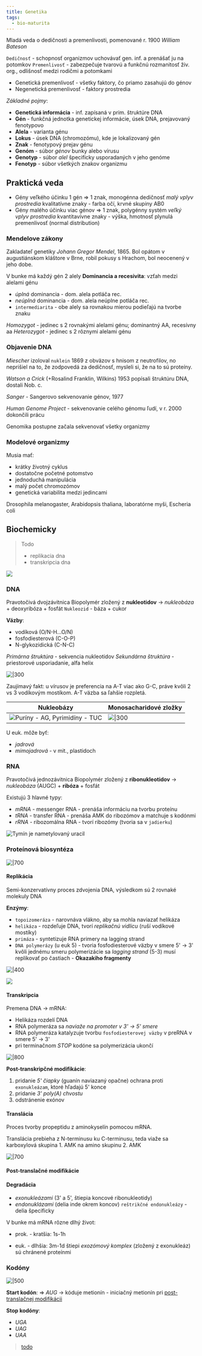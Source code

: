 ```yaml
---
title: Genetika
tags:
  - bio-maturita
---
```


Mladá veda o dedičnosti a premenlivosti, pomenované r. 1900 *William Bateson*

`Dedičnosť` - schopnosť organizmov uchovávať gen. inf. a prenášať ju na potomkov
`Premenlivosť` - zabezpečuje tvarovú a funkčnú rozmanitosť živ. org., odlišnosť medzi rodičmi a potomkami
- Genetická premenlivosť - všetky faktory, čo priamo zasahujú do génov
- Negenetická premenlivosť - faktory prostredia

*Základné pojmy*:
- **Genetická informácia** - inf. zapísaná v prim. štruktúre DNA
- **Gén** - funkčná jednotka genetickej informácie, úsek DNA, prejavovaný fenotypovo
- **Alela** - varianta génu
- **Lokus** - úsek DNA (chromozómu), kde je lokalizovaný gén
- **Znak** - fenotypový prejav génu
- **Genóm** - súbor *génov* bunky alebo vírusu
- **Genotyp** - súbor *alel* špecificky usporadaných v jeho genóme
- **Fenotyp** - súbor všetkých znakov organizmu

## Praktická veda

- Gény veľkého účinku
	1 gén => 1 znak, monogénna dedičnosť
	*malý vplyv prostredia*
	kvalitatívne znaky - farba očí, krvné skupiny AB0
- Gény malého účinku
	viac génov => 1 znak, polygénny systém
	*veľký vplyv prostredia*
	kvantitavívne znaky - výška, hmotnosť
	plynulá premenlivosť (normal distribution)

### Mendelove zákony

Zakladateľ genetiky *Johann Gregor Mendel*, 1865.
Bol opátom v augustiánskom kláštore v Brne, robil pokusy s Hrachom, bol neocenený v jeho dobe.

V bunke má každý gén 2 alely
**Dominancia a recesivita**: vzťah medzi alelami génu
 - *úplná* dominancia - dom. alela potláča rec.
 - *neúplná* dominancia - dom. alela neúplne potláča rec.
 - `intermediarita` - obe alely sa rovnakou mierou podieľajú na tvorbe znaku

*Homozygot* - jedinec s 2 rovnakými alelami génu; dominantný AA, recesívny aa
*Heterozygot* - jedinec s 2 rôznymi alelami génu

### Objavenie DNA

*Miescher* izoloval `nuklein` 1869 z obväzov s hnisom z neutrofilov, no neprišiel na to, že zodpovedá za dedičnosť, mysleli si, že na to sú proteíny.

*Watson a Crick* (+Rosalind Franklin, Wilkins) 1953 popísali štruktúru DNA, dostali Nob. c.

*Sanger* - Sangerovo sekvenovanie génov, 1977

*Human Genome Project* - sekvenovanie celého génomu ľudí, v r. 2000 dokončili prácu

Genomika postupne začala sekvenovať všetky organizmy

### Modelové organizmy

Musia mať:
- krátky životný cyklus
- dostatočne početné potomstvo
- jednoduchá manipulácia
- malý počet chromozómov
- genetická variabilita medzi jedincami

Drosophila melanogaster, Arabidopsis thaliana, laboratórne myši, Escheria coli

## Biochemicky

> Todo
> - replikacia dna
> - transkripcia dna

![](attachments/gen.png)

### DNA

Pravotočivá dvojzávitnica
Biopolymér zložený z **nukleotidov** -> *nukleobáza* + deoxyribóza + fosfát
`Nukleozid` - báza + cukor

**Väzby**:
- vodíková (O/N-H...O/N)
- fosfodiesterová (C-O-P)
- N-glykozidická (C-N-C)

*Primárna štruktúra* - sekvencia nukleotidov
*Sekundárna štruktúra* - priestorové usporiadanie, alfa helix

![|300](attachments/DNA_štruktúra.png)

Zaujímavý fakt: u vírusov je preferencia na A-T viac ako G-C, práve kvôli 2 vs 3 vodíkovým mostíkom. A-T väzba sa ľahšie rozpletá.

| **Nukleobázy**                                                      | **Monosacharidové zložky**                     |
| ------------------------------------------------------------------- | ---------------------------------------------- |
| ![Puríny - AG, Pyrimidíny - TUC](attachments/purín-a-pyrimidín.png) | ![\|300](attachments/ribóza-a-deoxyribóza.png) |

U euk. môže byť:
- *jadrová*
- *mimojadrová* - v mit., plastidoch

### RNA

Pravotočivá jednozávitnica
Biopolymér zložený z **ribonukleotidov** -> *nukleobáza* (AUGC) + **ribóza** + fosfát

Existujú 3 hlavné typy:
- *mRNA* - messenger RNA - prenáša informáciu na tvorbu proteínu
- *tRNA* - transfer RNA - prenáša AMK do ribozómov a matchuje s kodónmi
- *rRNA* - ribozomálna RNA - tvorí ribozómy (tvoria sa v `jadierku`)

![Tymín je nametylovaný uracil](attachments/tymin-vs-uracil.png)

### Proteínová biosyntéza

![|700](attachments/proteínová_biosyntéza.png)

#### Replikácia

Semi-konzervatívny proces zdvojenia DNA, výsledkom sú 2 rovnaké molekuly DNA

**Enzýmy**:
- `topoizomeráza` - narovnáva vlákno, aby sa mohla naviazať helikáza
- `helikáza` - rozdeľuje DNA, tvorí *replikačnú vidlicu* (ruší vodíkové mostíky)
- `primáza` - syntetizuje RNA primery na lagging strand
- `DNA polymerázy` (u euk 5) - tvoria fosfodiesterové väzby v smere 5' -> 3'
	kvôli jednému smeru polymerizácie sa *lagging strand* (5-3) musí replikovať po častiach - **Okazakiho fragmenty**

![|400](attachments/dna-replikácia.png)

![](https://media0.giphy.com/media/3G3fNzu04GvPW/giphy.gif?cid=6c09b952lmzgksbejf76agzu5p3g6lzep5kamrosma3f1wan&ep=v1_gifs_search&rid=giphy.gif&ct=g)

#### Transkripcia

Premena DNA -> mRNA:
- Helikáza rozdelí DNA
- RNA polymeráza sa *naviaže na promoter v 3' -> 5' smere*
- RNA polymeráza katalyzuje tvorbu `fosfodiesterovej väzby` v preRNA v smere 5' -> 3'
- pri terminačnom *STOP* kodóne sa polymerizácia ukončí

![|800](attachments/transkripcia_rna.png)

**Post-transkripčné modifikácie**:
1. pridanie *5' čiapky* (guanín naviazaný opačne)
	ochrana proti `exonukleázam`, ktoré hľadajú 5' konce
2. pridanie *3' poly(A) chvostu*
3. odstránenie exónov

#### Translácia

Proces tvorby propeptidu z aminokyselín pomocou mRNA.


Translácia prebieha z N-terminusu ku C-terminusu, teda viaže sa karboxylová skupina 1. AMK na amino skupinu 2. AMK

![|700](attachments/proteinogenne_aminokyseliny.png)

#### Post-translačné modifikácie



#### Degradácia 
- *exonukleázami* (3' a 5', štiepia koncové ribonukleotidy) 
- *endonuklázami* (delia inde okrem koncov)
	`reštrikčné endonukleázy` - delia špecificky 

V bunke má mRNA rôzne dlhý život:
- prok. - kratšia: 1s-1h
	
- euk. - dlhšia: 3m-1d
	štiepi *exozómový komplex* (zložený z exonukleáz)
	sú chránené proteínmi



### Kodóny

![|500](attachments/rna-kodonova-tabulka.png)

**Start kodón**:
=> *AUG* -> kóduje metionín - iniciačný metionín pri [post-translačnej modifikácii](#Post-translačné%20modifikácie)

**Stop kodóny**:
- *UGA*
- *UAG*
- *UAA*

> [todo](https://en.wikipedia.org/wiki/Genetic_code)
